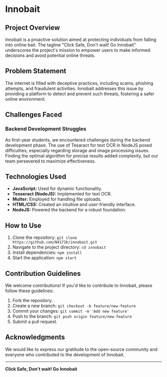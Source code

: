 # Innobait

## Project Overview

Innobait is a proactive solution aimed at protecting individuals from falling into online bait. The tagline "Click Safe, Don't wait! Go Innobait" underscores the project's mission to empower users to make informed decisions and avoid potential online threats.

## Problem Statement

The internet is filled with deceptive practices, including scams, phishing attempts, and fraudulent activities. Innobait addresses this issue by providing a platform to detect and prevent such threats, fostering a safer online environment.

## Challenges Faced

### Backend Development Struggles

As first-year students, we encountered challenges during the backend development phase. The use of Tesaract for text OCR in NodeJS posed difficulties, especially regarding storage and image processing issues. Finding the optimal algorithm for precise results added complexity, but our team persevered to maximize effectiveness.

## Technologies Used

- **JavaScript:** Used for dynamic functionality.
- **Tesseract (NodeJS):** Implemented for text OCR.
- **Multer:** Employed for handling file uploads.
- **HTML/CSS:** Created an intuitive and user-friendly interface.
- **NodeJS:** Powered the backend for a robust foundation.

## How to Use

1. Clone the repository: `git clone https://github.com/N4171k/innobait.git`
2. Navigate to the project directory: `cd innobait`
3. Install dependencies: `npm install`
4. Start the application: `npm start`

## Contribution Guidelines

We welcome contributions! If you'd like to contribute to Innobait, please follow these guidelines:

1. Fork the repository.
2. Create a new branch: `git checkout -b feature/new-feature`
3. Commit your changes: `git commit -m 'Add new feature'`
4. Push to the branch: `git push origin feature/new-feature`
5. Submit a pull request.

## Acknowledgments

We would like to express our gratitude to the open-source community and everyone who contributed to the development of Innobait.

---

**Click Safe, Don't wait! Go Innobait**

